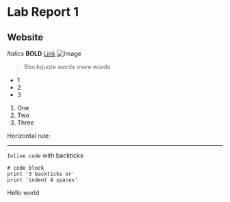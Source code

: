 # Lab Report 1
## Website
*Italics*
**BOLD**
[Link]([http://a.com](https://ucsd-cse15l-f23.github.io/week/week1/)https://ucsd-cse15l-f23.github.io/week/week1/)
![Image](http://url/a.png)
> Blockquote words
> more words
* 1
* 2
* 3
1. One
2. Two
3. Three
   
Horizontal rule:

---
`Inline code` with backticks
```
# code block
print '3 backticks or'
print 'indent 4 spaces'
```
Hello world
